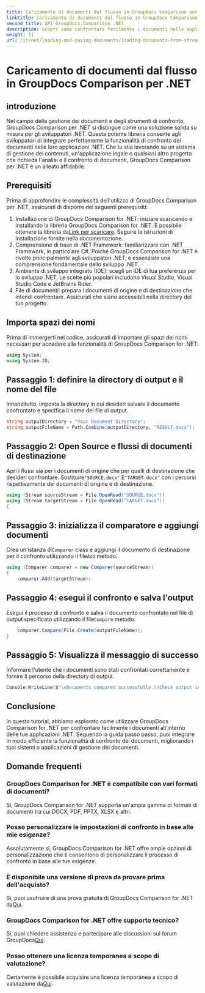 ```yaml
---
title: Caricamento di documenti dal flusso in GroupDocs Comparison per .NET
linktitle: Caricamento di documenti dal flusso in GroupDocs Comparison per .NET
second_title: API GroupDocs.Comparison .NET
description: Scopri come confrontare facilmente i documenti nelle applicazioni .NET utilizzando GroupDocs Comparison, una potente libreria .NET.
weight: 11
url: /it/net/loading-and-saving-documents/loading-documents-from-stream/
---
```


# Caricamento di documenti dal flusso in GroupDocs Comparison per .NET

## introduzione
Nel campo della gestione dei documenti e degli strumenti di confronto, GroupDocs Comparison per .NET si distingue come una soluzione solida su misura per gli sviluppatori .NET. Questa potente libreria consente agli sviluppatori di integrare perfettamente la funzionalità di confronto dei documenti nelle loro applicazioni .NET. Che tu stia lavorando su un sistema di gestione dei contenuti, un'applicazione legale o qualsiasi altro progetto che richieda l'analisi e il confronto di documenti, GroupDocs Comparison per .NET è un alleato affidabile.
## Prerequisiti
Prima di approfondire le complessità dell'utilizzo di GroupDocs Comparison per .NET, assicurati di disporre dei seguenti prerequisiti:
1.  Installazione di GroupDocs Comparison for .NET: iniziare scaricando e installando la libreria GroupDocs Comparison for .NET. È possibile ottenere la libreria da[Link per scaricare](https://releases.groupdocs.com/comparison/net/). Seguire le istruzioni di installazione fornite nella documentazione.
2. Comprensione di base di .NET Framework: familiarizzare con .NET Framework, in particolare C#. Poiché GroupDocs Comparison for .NET è rivolto principalmente agli sviluppatori .NET, è essenziale una comprensione fondamentale dello sviluppo .NET.
3. Ambiente di sviluppo integrato (IDE): scegli un IDE di tua preferenza per lo sviluppo .NET. Le scelte più popolari includono Visual Studio, Visual Studio Code e JetBrains Rider.
4. File di documenti: prepara i documenti di origine e di destinazione che intendi confrontare. Assicurati che siano accessibili nella directory del tuo progetto.

## Importa spazi dei nomi
Prima di immergerti nel codice, assicurati di importare gli spazi dei nomi necessari per accedere alla funzionalità di GroupDocs Comparison for .NET:
```csharp
using System;
using System.IO;
```
## Passaggio 1: definire la directory di output e il nome del file
Innanzitutto, imposta la directory in cui desideri salvare il documento confrontato e specifica il nome del file di output.
```csharp
string outputDirectory = "Your Document Directory";
string outputFileName = Path.Combine(outputDirectory, "RESULT.docx");
```
## Passaggio 2: Open Source e flussi di documenti di destinazione
 Apri i flussi sia per i documenti di origine che per quelli di destinazione che desideri confrontare. Sostituire`"SOURCE.docx"` E`"TARGET.docx"` con i percorsi rispettivamente dei documenti di origine e di destinazione.
```csharp
using (Stream sourceStream = File.OpenRead("SOURCE.docx"))
using (Stream targetStream = File.OpenRead("TARGET.docx"))
{
```
## Passaggio 3: inizializza il comparatore e aggiungi documenti
 Crea un'istanza di`Comparer` class e aggiungi il documento di destinazione per il confronto utilizzando il file`Add` metodo.
```csharp
using (Comparer comparer = new Comparer(sourceStream))
{
    comparer.Add(targetStream);
```
## Passaggio 4: esegui il confronto e salva l'output
 Esegui il processo di confronto e salva il documento confrontato nel file di output specificato utilizzando il file`Compare` metodo.
```csharp
    comparer.Compare(File.Create(outputFileName));
}
```
## Passaggio 5: Visualizza il messaggio di successo
Informare l'utente che i documenti sono stati confrontati correttamente e fornire il percorso della directory di output.
```csharp
Console.WriteLine($"\nDocuments compared successfully.\nCheck output in {outputDirectory}.");
```

## Conclusione
In questo tutorial, abbiamo esplorato come utilizzare GroupDocs Comparison for .NET per confrontare facilmente i documenti all'interno delle tue applicazioni .NET. Seguendo la guida passo passo, puoi integrare in modo efficiente la funzionalità di confronto dei documenti, migliorando i tuoi sistemi o applicazioni di gestione dei documenti.
## Domande frequenti
### GroupDocs Comparison for .NET è compatibile con vari formati di documenti?
Sì, GroupDocs Comparison for .NET supporta un'ampia gamma di formati di documenti tra cui DOCX, PDF, PPTX, XLSX e altri.
### Posso personalizzare le impostazioni di confronto in base alle mie esigenze?
Assolutamente sì, GroupDocs Comparison for .NET offre ampie opzioni di personalizzazione che ti consentono di personalizzare il processo di confronto in base alle tue esigenze.
### È disponibile una versione di prova da provare prima dell'acquisto?
 Sì, puoi usufruire di una prova gratuita di GroupDocs Comparison for .NET da[Qui](https://releases.groupdocs.com/).
### GroupDocs Comparison for .NET offre supporto tecnico?
Sì, puoi chiedere assistenza e partecipare alle discussioni sul forum GroupDocs[Qui](https://forum.groupdocs.com/c/comparison/12).
### Posso ottenere una licenza temporanea a scopo di valutazione?
 Certamente è possibile acquisire una licenza temporanea a scopo di valutazione da[Qui](https://purchase.groupdocs.com/temporary-license/).